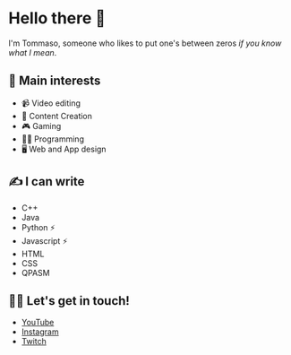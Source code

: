 # Hello there 👋
I'm Tommaso, someone who likes to put one's between zeros _if you know what I mean_.

## 🎯 Main interests
- 📹 Video editing
- 🥳 Content Creation
- 🎮 Gaming
- 👨‍💻 Programming
- 🖥 Web and App design

## ✍ I can write
- C++
- Java
- Python ⚡
- Javascript ⚡
- HTML
- CSS
- QPASM

## 🤙🏻 Let's get in touch!
- [YouTube](https://www.youtube.com/@tomma_so)
- [Instagram](https://instagram.com/tferrarah)
- [Twitch](https://twitch.tv/forkio)
